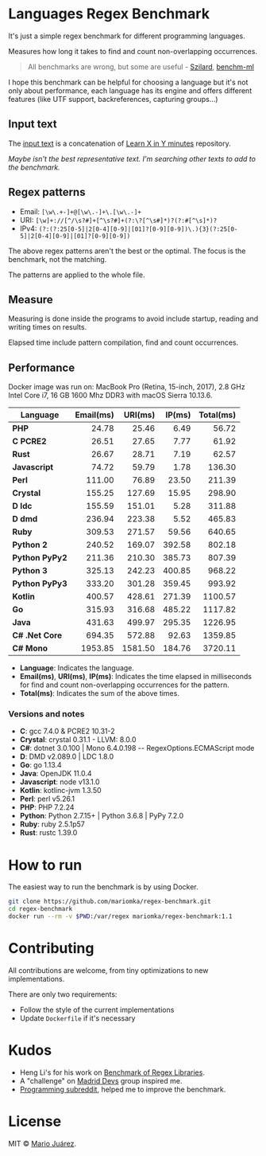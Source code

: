 # Languages Regex Benchmark

It's just a simple regex benchmark for different programming languages.

Measures how long it takes to find and count non-overlapping occurrences.

> All benchmarks are wrong, but some are useful - [Szilard](https://github.com/szilard), [benchm-ml](https://github.com/szilard/benchm-ml)

I hope this benchmark can be helpful for choosing a language but it's not only about performance, each language has its engine and offers different features (like UTF support, backreferences, capturing groups...)

## Input text

The [input text](input-text.txt) is a concatenation of [Learn X in Y minutes](https://github.com/adambard/learnxinyminutes-docs) repository.

*Maybe isn't the best representative text. I'm searching other texts to add to the benchmark.*

## Regex patterns

- Email: ``[\w\.+-]+@[\w\.-]+\.[\w\.-]+``
- URI: ``[\w]+://[^/\s?#]+[^\s?#]+(?:\?[^\s#]*)?(?:#[^\s]*)?``
- IPv4: ``(?:(?:25[0-5]|2[0-4][0-9]|[01]?[0-9][0-9])\.){3}(?:25[0-5]|2[0-4][0-9]|[01]?[0-9][0-9])``

The above regex patterns aren't the best or the optimal. The focus is the benchmark, not the matching.

The patterns are applied to the whole file.

## Measure

Measuring is done inside the programs to avoid include startup, reading and writing times on results.

Elapsed time include pattern compilation, find and count occurrences.

## Performance

Docker image was run on: MacBook Pro (Retina, 15-inch, 2017), 2.8 GHz Intel Core i7, 16 GB 1600 Mhz DDR3 with macOS Sierra 10.13.6.

Language | Email(ms) | URI(ms) | IP(ms) | Total(ms)
--- | ---: | ---: | ---: | ---:
**PHP** | 24.78 | 25.46 | 6.49 | 56.72
**C PCRE2** | 26.51 | 27.65 | 7.77 | 61.92
**Rust** | 26.67 | 28.71 | 7.19 | 62.57
**Javascript** | 74.72 | 59.79 | 1.78 | 136.30
**Perl** | 111.00 | 76.89 | 23.50 | 211.39
**Crystal** | 155.25 | 127.69 | 15.95 | 298.90
**D ldc** | 155.59 | 151.01 | 5.28 | 311.88
**D dmd** | 236.94 | 223.38 | 5.52 | 465.83
**Ruby** | 309.53 | 271.57 | 59.56 | 640.65
**Python 2** | 240.52 | 169.07 | 392.58 | 802.18
**Python PyPy2** | 211.36 | 210.30 | 385.73 | 807.39
**Python 3** | 325.13 | 242.23 | 400.85 | 968.22
**Python PyPy3** | 333.20 | 301.28 | 359.45 | 993.92
**Kotlin** | 400.57 | 428.61 | 271.39 | 1100.57
**Go** | 315.93 | 316.68 | 485.22 | 1117.82
**Java** | 431.63 | 499.97 | 295.35 | 1226.95
**C# .Net Core** | 694.35 | 572.88 | 92.63 | 1359.85
**C# Mono** | 1953.85 | 1581.50 | 184.76 | 3720.11

- **Language**: Indicates the language.
- **Email(ms)**, **URI(ms)**, **IP(ms)**: Indicates the time elapsed in milliseconds for find and count non-overlapping occurrences for the pattern.
- **Total(ms)**: Indicates the sum of the above times.

### Versions and notes

- **C**: gcc 7.4.0 & PCRE2 10.31-2
- **Crystal**: crystal 0.31.1 - LLVM: 8.0.0
- **C#**: dotnet 3.0.100 | Mono 6.4.0.198 -- RegexOptions.ECMAScript mode
- **D**: DMD v2.089.0 | LDC 1.8.0
- **Go**: go 1.13.4
- **Java**: OpenJDK 11.0.4
- **Javascript**: node v13.1.0
- **Kotlin**: kotlinc-jvm 1.3.50
- **Perl**: perl v5.26.1
- **PHP**: PHP 7.2.24
- **Python**: Python 2.7.15+ | Python 3.6.8 | PyPy 7.2.0
- **Ruby**: ruby 2.5.1p57
- **Rust**: rustc 1.39.0

# How to run

The easiest way to run the benchmark is by using Docker.

```sh
git clone https://github.com/mariomka/regex-benchmark.git
cd regex-benchmark
docker run --rm -v $PWD:/var/regex mariomka/regex-benchmark:1.1
```

# Contributing

All contributions are welcome, from tiny optimizations to new implementations.

There are only two requirements:
- Follow the style of the current implementations
- Update `Dockerfile` if it's necessary

# Kudos

- Heng Li's for his work on [Benchmark of Regex Libraries](http://lh3lh3.users.sourceforge.net/reb.shtml).
- A "challenge" on [Madrid Devs](http://madriddevs.org/) group inspired me.
- [Programming subreddit](https://www.reddit.com/r/programming/), helped me to improve the benchmark.

# License

MIT © [Mario Juárez](https://github.com/mariomka).
